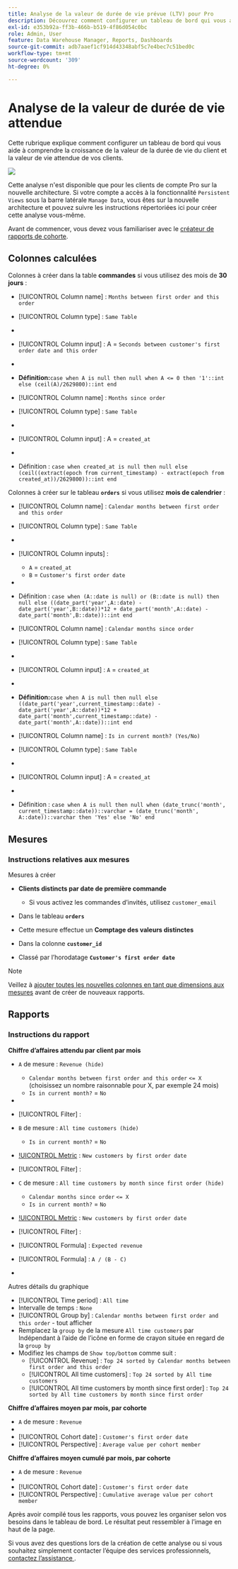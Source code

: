 ```yaml
---
title: Analyse de la valeur de durée de vie prévue (LTV) pour Pro
description: Découvrez comment configurer un tableau de bord qui vous aide à comprendre la croissance de la valeur de la durée de vie du client et la valeur de durée de vie attendue de vos clients.
exl-id: e353b92a-ff3b-466b-b519-4f86d054c0bc
role: Admin, User
feature: Data Warehouse Manager, Reports, Dashboards
source-git-commit: adb7aaef1cf914d43348abf5c7e4bec7c51bed0c
workflow-type: tm+mt
source-wordcount: '309'
ht-degree: 0%

---
```


# Analyse de la valeur de durée de vie attendue

Cette rubrique explique comment configurer un tableau de bord qui vous aide à comprendre la croissance de la valeur de la durée de vie du client et la valeur de vie attendue de vos clients.

![](../../assets/exp-lifetim-value-anyalysis.png)

Cette analyse n&#39;est disponible que pour les clients de compte Pro sur la nouvelle architecture. Si votre compte a accès à la fonctionnalité `Persistent Views` sous la barre latérale `Manage Data`, vous êtes sur la nouvelle architecture et pouvez suivre les instructions répertoriées ici pour créer cette analyse vous-même.

Avant de commencer, vous devez vous familiariser avec le [créateur de rapports de cohorte](../dev-reports/cohort-rpt-bldr.md).

## Colonnes calculées

Colonnes à créer dans la table **commandes** si vous utilisez des mois de **30 jours** :

* [!UICONTROL Column name] : `Months between first order and this order`
* [!UICONTROL Column type] : `Same Table`
* 
  [!UICONTROL Column equation]: `CALCULATION`
* [!UICONTROL Column input] : A = `Seconds between customer's first order date and this order`
* 
  [!UICONTROL Datatype]: `Integer`
* **Définition:**`case when A is null then null when A <= 0 then '1'::int else (ceil(A)/2629800)::int end`

* [!UICONTROL Column name] : `Months since order`
* [!UICONTROL Column type] : `Same Table`
* 
  [!UICONTROL Column equation]: `CALCULATION`
* [!UICONTROL Column input] : A = `created_at`
* 
  [!UICONTROL Datatype]: `Integer`
* Définition : `case when created_at is null then null else (ceil((extract(epoch from current_timestamp) - extract(epoch from created_at))/2629800))::int end`

Colonnes à créer sur le tableau **`orders`** si vous utilisez **mois de calendrier** :

* [!UICONTROL Column name] : `Calendar months between first order and this order`
* [!UICONTROL Column type] : `Same Table`
* 
  [!UICONTROL Column equation]: `CALCULATION`
* [!UICONTROL Column inputs] :
   * `A` = `created_at`
   * `B` = `Customer's first order date`

* 
  [!UICONTROL Datatype]: `Integer`
* Définition : `case when (A::date is null) or (B::date is null) then null else ((date_part('year',A::date) - date_part('year',B::date))*12 + date_part('month',A::date) - date_part('month',B::date))::int end`

* [!UICONTROL Column name] : `Calendar months since order`
* [!UICONTROL Column type] : `Same Table`
* 
  [!UICONTROL Column equation]: `CALCULATION`
* [!UICONTROL Column input] : `A` = `created_at`
* 
  [!UICONTROL Datatype]: `Integer`
* **Définition:**`case when A is null then null else ((date_part('year',current_timestamp::date) - date_part('year',A::date))*12 + date_part('month',current_timestamp::date) - date_part('month',A::date))::int end`

* [!UICONTROL Column name] : `Is in current month? (Yes/No)`
* [!UICONTROL Column type] : `Same Table`
* 
  [!UICONTROL Column equation]: `CALCULATION`
* [!UICONTROL Column input] : A = `created_at`
* 
  [!UICONTROL Datatype]: `String`
* Définition : `case when A is null then null when (date_trunc('month', current_timestamp::date))::varchar = (date_trunc('month', A::date))::varchar then 'Yes' else 'No' end`

## Mesures

### Instructions relatives aux mesures

Mesures à créer

* **Clients distincts par date de première commande**
   * Si vous activez les commandes d’invités, utilisez `customer_email`

* Dans le tableau **`orders`**
* Cette mesure effectue un **Comptage des valeurs distinctes**
* Dans la colonne **`customer_id`**
* Classé par l’horodatage **`Customer's first order date`**

>[!NOTE]
>
>Veillez à [ajouter toutes les nouvelles colonnes en tant que dimensions aux mesures](../../data-analyst/data-warehouse-mgr/manage-data-dimensions-metrics.md) avant de créer de nouveaux rapports.

## Rapports

### Instructions du rapport

**Chiffre d’affaires attendu par client par mois**

* `A` de mesure : `Revenue (hide)`
   * `Calendar months between first order and this order` `<= X` (choisissez un nombre raisonnable pour X, par exemple 24 mois)
   * `Is in current month?` = `No`

* 
  [!UICONTROL Metric]: `Revenue`
* [!UICONTROL Filter] :

* `B` de mesure : `All time customers (hide)`
   * `Is in current month?` = `No`

* [!UICONTROL Metric] : `New customers by first order date`
* [!UICONTROL Filter] :

* `C` de mesure : `All time customers by month since first order (hide)`
   * `Calendar months since order` `<= X`
   * `Is in current month?` = `No`

* [!UICONTROL Metric] : `New customers by first order date`
* [!UICONTROL Filter] :

* [!UICONTROL Formula] : `Expected revenue`
* [!UICONTROL Formula] : `A / (B - C)`
* 
  [!UICONTROL Format]: `Currency`

Autres détails du graphique

* [!UICONTROL Time period] : `All time`
* Intervalle de temps : `None`
* [!UICONTROL Group by] : `Calendar months between first order and this order` - tout afficher
* Remplacez la `group by` de la mesure `All time customers` par Indépendant à l’aide de l’icône en forme de crayon située en regard de la `group by`
* Modifiez les champs de `Show top/bottom` comme suit :
   * [!UICONTROL Revenue] : `Top 24 sorted by Calendar months between first order and this order`
   * [!UICONTROL All time customers] : `Top 24 sorted by All time customers`
   * [!UICONTROL All time customers by month since first order] : `Top 24 sorted by All time customers by month since first order`

**Chiffre d’affaires moyen par mois, par cohorte**

* `A` de mesure : `Revenue`
* 
  [!UICONTROL Metric view]: `Cohort`
* [!UICONTROL Cohort date] : `Customer's first order date`
* [!UICONTROL Perspective] : `Average value per cohort member`

**Chiffre d’affaires moyen cumulé par mois, par cohorte**

* `A` de mesure : `Revenue`
* 
  [!UICONTROL Metric view]: `Cohort`
* [!UICONTROL Cohort date] : `Customer's first order date`
* [!UICONTROL Perspective] : `Cumulative average value per cohort member`

Après avoir compilé tous les rapports, vous pouvez les organiser selon vos besoins dans le tableau de bord. Le résultat peut ressembler à l’image en haut de la page.

Si vous avez des questions lors de la création de cette analyse ou si vous souhaitez simplement contacter l’équipe des services professionnels, [contactez l’assistance ](https://experienceleague.adobe.com/docs/commerce-knowledge-base/kb/troubleshooting/miscellaneous/mbi-service-policies.html).
